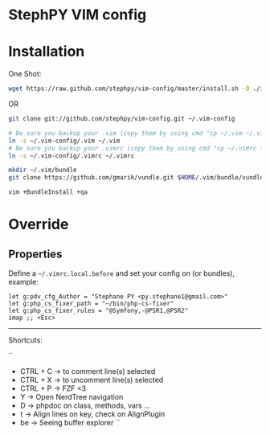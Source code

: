 StephPY VIM config
==================

# Installation

One Shot:

```bash
wget https://raw.github.com/stephpy/vim-config/master/install.sh -O ./install.sh && chmod +x ./install.sh && ./install.sh
```

OR

```bash
git clone git://github.com/stephpy/vim-config.git ~/.vim-config

# Be sure you backup your .vim (copy them by using cmd "cp ~/.vim ~/.vim.backup")
ln -s ~/.vim-config/.vim ~/.vim
# Be sure you backup your .vimrc (copy them by using cmd "cp ~/.vimrc ~/.vimrc.backup")
ln -s ~/.vim-config/.vimrc ~/.vimrc

mkdir ~/.vim/bundle
git clone https://github.com/gmarik/vundle.git $HOME/.vim/bundle/vundle

vim +BundleInstall +qa
```

# Override

## Properties

Define a `~/.vimrc.local.before` and set your config on (or bundles), example:

```
let g:pdv_cfg_Author = "Stephane PY <py.stephane1@gmail.com>"
let g:php_cs_fixer_path = "~/bin/php-cs-fixer" 
let g:php_cs_fixer_rules = "@Symfony,-@PSR1,@PSR2"
imap ;; <Esc>
```

-------------------------------------------------

Shortcuts:

``
- CTRL + C      -> to comment line(s) selected
- CTRL + X      -> to uncomment line(s) selected
- CTRL + P      -> FZF <3
- <leader> Y    -> Open NerdTree navigation
- <leader> D    -> phpdoc on class, methods, vars ...
- <leader> t    -> Align lines on key, check on AlignPlugin
- <leader> be   -> Seeing buffer explorer
``
